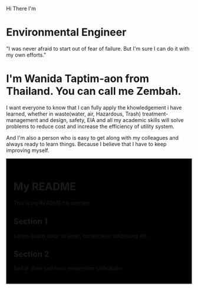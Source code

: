 Hi There I'm
# Environmental Engineer

"I was never afraid to start out of fear of failure. But I'm sure I can do it with my own efforts."

# I'm Wanida Taptim-aon from Thailand. You can call me Zembah.

I want everyone to know that I can fully apply the khowledgement i have learned, whether in waste(water, air, Hazardous, Trash) treatment- management and design, safety, EIA and all my academic skills will solve problems to reduce cost and increase the efficiency of utility system.

And I'm also a person who is easy to get along with my colleagues and always ready to learn things. Because I believe that I have to keep improving myself.
<div style="background-color: black; padding: 20px;">
  
  # My README
  
  This is my README file content.
  
  ## Section 1
  
  Lorem ipsum dolor sit amet, consectetur adipiscing elit.
  
  ## Section 2
  
  Sed at diam sed nunc elementum sollicitudin.
  
</div>